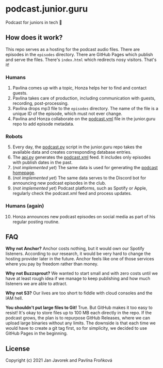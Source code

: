 # podcast.junior.guru

Podcast for juniors in tech 🐣

## How does it work?

This repo serves as a hosting for the podcast audio files. There are episodes in the `episodes` directory. There are GitHub Pages which publish and serve the files. There's `index.html` which redirects nosy visitors. That's it!

### Humans

1. Pavlína comes up with a topic, Honza helps her to find and contact guests.
2. Pavlína takes care of production, including communication with guests, recording, post-processing.
3. Pavlína drops mp3 file to the `episodes` directory. The name of the file is a unique ID of the episode, which must not ever change.
4. Pavlína and Honza collaborate on the [podcast.yml](https://github.com/honzajavorek/junior.guru/blob/main/juniorguru/data/podcast.yml) file in the junior.guru repo to add episode metadata.

### Robots

5. Every day, the [podcast.py](https://github.com/honzajavorek/junior.guru/blob/main/juniorguru/sync/podcast.py) script in the junior.guru repo takes the available data and creates corresponding database entries.
6. The [api.py](https://github.com/honzajavorek/junior.guru/blob/main/juniorguru/mkdocs/api.py) generates the [podcast.xml](junior.guru/api/podcast.xml) feed. It includes only episodes with publish dates in the past.
7. (_not implemented yet_) The same data is used for generating the [podcast homepage](https://junior.guru/podcast/).
8. (_not implemented yet_) The same data serves to the Discord bot for announcing new podcast episodes in the club.
9. (_not implemented yet_) Podcast platforms, such as Spotify or Apple, regularly check the podcast.xml feed and process updates.

### Humans (again)

10. Honza announces new podcast episodes on social media as part of his regular posting routine.


## FAQ

**Why not Anchor?** Anchor costs nothing, but it would own our Spotify listeners. According to our research, it would be very hard to change the hosting provider later in the future. Anchor feels like one of those services where you pay by freedom rather than money.

**Why not Buzzsprout?** We wanted to start small and with zero costs until we have at least rough idea if we manage to keep publishing and how much listeners we are able to attract.

**Why not S3?** Our lives are too short to fiddle with cloud consoles and the IAM hell.

**You shouldn't put large files to Git!** True. But GitHub makes it too easy to resist! It's okay to store files up to 100 MB each directly in the repo. If the podcast grows, the plan is to repurpose GitHub Releases, where we can upload large binaries without any limits. The downside is that each time we would have to create a git tag first, so for simplicity, we decided to use GitHub Pages in the beginning.

## License

Copyright (c) 2021 Jan Javorek and Pavlína Froňková
